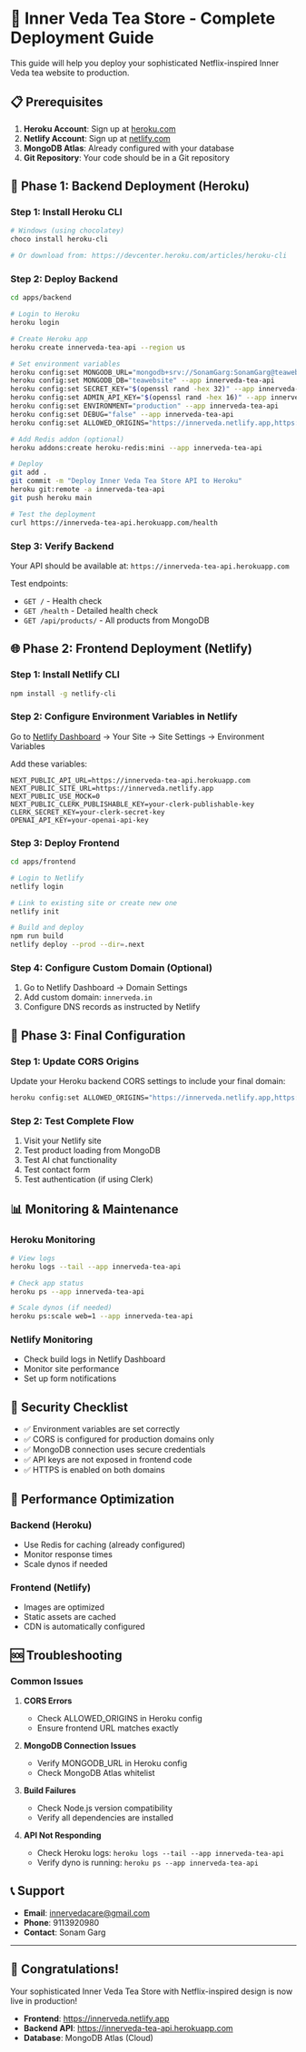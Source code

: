 # 🍃 Inner Veda Tea Store - Complete Deployment Guide

This guide will help you deploy your sophisticated Netflix-inspired Inner Veda tea website to production.

## 📋 Prerequisites

1. **Heroku Account**: Sign up at [heroku.com](https://heroku.com)
2. **Netlify Account**: Sign up at [netlify.com](https://netlify.com)
3. **MongoDB Atlas**: Already configured with your database
4. **Git Repository**: Your code should be in a Git repository

## 🚀 Phase 1: Backend Deployment (Heroku)

### Step 1: Install Heroku CLI
```bash
# Windows (using chocolatey)
choco install heroku-cli

# Or download from: https://devcenter.heroku.com/articles/heroku-cli
```

### Step 2: Deploy Backend
```bash
cd apps/backend

# Login to Heroku
heroku login

# Create Heroku app
heroku create innerveda-tea-api --region us

# Set environment variables
heroku config:set MONGODB_URL="mongodb+srv://SonamGarg:SonamGarg@teawebsite.ezdqheb.mongodb.net/?retryWrites=true&w=majority&appName=TeaWebsite" --app innerveda-tea-api
heroku config:set MONGODB_DB="teawebsite" --app innerveda-tea-api
heroku config:set SECRET_KEY="$(openssl rand -hex 32)" --app innerveda-tea-api
heroku config:set ADMIN_API_KEY="$(openssl rand -hex 16)" --app innerveda-tea-api
heroku config:set ENVIRONMENT="production" --app innerveda-tea-api
heroku config:set DEBUG="false" --app innerveda-tea-api
heroku config:set ALLOWED_ORIGINS="https://innerveda.netlify.app,https://innerveda.in,https://www.innerveda.in" --app innerveda-tea-api

# Add Redis addon (optional)
heroku addons:create heroku-redis:mini --app innerveda-tea-api

# Deploy
git add .
git commit -m "Deploy Inner Veda Tea Store API to Heroku"
heroku git:remote -a innerveda-tea-api
git push heroku main

# Test the deployment
curl https://innerveda-tea-api.herokuapp.com/health
```

### Step 3: Verify Backend
Your API should be available at: `https://innerveda-tea-api.herokuapp.com`

Test endpoints:
- `GET /` - Health check
- `GET /health` - Detailed health check
- `GET /api/products/` - All products from MongoDB

## 🌐 Phase 2: Frontend Deployment (Netlify)

### Step 1: Install Netlify CLI
```bash
npm install -g netlify-cli
```

### Step 2: Configure Environment Variables in Netlify

Go to [Netlify Dashboard](https://app.netlify.com) → Your Site → Site Settings → Environment Variables

Add these variables:
```
NEXT_PUBLIC_API_URL=https://innerveda-tea-api.herokuapp.com
NEXT_PUBLIC_SITE_URL=https://innerveda.netlify.app
NEXT_PUBLIC_USE_MOCK=0
NEXT_PUBLIC_CLERK_PUBLISHABLE_KEY=your-clerk-publishable-key
CLERK_SECRET_KEY=your-clerk-secret-key
OPENAI_API_KEY=your-openai-api-key
```

### Step 3: Deploy Frontend
```bash
cd apps/frontend

# Login to Netlify
netlify login

# Link to existing site or create new one
netlify init

# Build and deploy
npm run build
netlify deploy --prod --dir=.next
```

### Step 4: Configure Custom Domain (Optional)
1. Go to Netlify Dashboard → Domain Settings
2. Add custom domain: `innerveda.in`
3. Configure DNS records as instructed by Netlify

## 🔧 Phase 3: Final Configuration

### Step 1: Update CORS Origins
Update your Heroku backend CORS settings to include your final domain:
```bash
heroku config:set ALLOWED_ORIGINS="https://innerveda.netlify.app,https://innerveda.in,https://www.innerveda.in" --app innerveda-tea-api
```

### Step 2: Test Complete Flow
1. Visit your Netlify site
2. Test product loading from MongoDB
3. Test AI chat functionality
4. Test contact form
5. Test authentication (if using Clerk)

## 📊 Monitoring & Maintenance

### Heroku Monitoring
```bash
# View logs
heroku logs --tail --app innerveda-tea-api

# Check app status
heroku ps --app innerveda-tea-api

# Scale dynos (if needed)
heroku ps:scale web=1 --app innerveda-tea-api
```

### Netlify Monitoring
- Check build logs in Netlify Dashboard
- Monitor site performance
- Set up form notifications

## 🔐 Security Checklist

- ✅ Environment variables are set correctly
- ✅ CORS is configured for production domains only
- ✅ MongoDB connection uses secure credentials
- ✅ API keys are not exposed in frontend code
- ✅ HTTPS is enabled on both domains

## 🎯 Performance Optimization

### Backend (Heroku)
- Use Redis for caching (already configured)
- Monitor response times
- Scale dynos if needed

### Frontend (Netlify)
- Images are optimized
- Static assets are cached
- CDN is automatically configured

## 🆘 Troubleshooting

### Common Issues

1. **CORS Errors**
   - Check ALLOWED_ORIGINS in Heroku config
   - Ensure frontend URL matches exactly

2. **MongoDB Connection Issues**
   - Verify MONGODB_URL in Heroku config
   - Check MongoDB Atlas whitelist

3. **Build Failures**
   - Check Node.js version compatibility
   - Verify all dependencies are installed

4. **API Not Responding**
   - Check Heroku logs: `heroku logs --tail --app innerveda-tea-api`
   - Verify dyno is running: `heroku ps --app innerveda-tea-api`

## 📞 Support

- **Email**: innervedacare@gmail.com
- **Phone**: 9113920980
- **Contact**: Sonam Garg

---

## 🎉 Congratulations!

Your sophisticated Inner Veda Tea Store with Netflix-inspired design is now live in production!

- **Frontend**: https://innerveda.netlify.app
- **Backend API**: https://innerveda-tea-api.herokuapp.com
- **Database**: MongoDB Atlas (Cloud)
